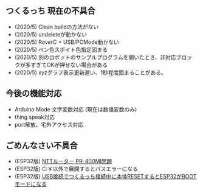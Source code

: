 ## つくるっち 現在の不具合

- (2020/5) Clean buildの方法がない
- (2020/5) undeleteが動かない
- (2020/5) RoverC + USB/PCMode動かない
- (2020/5) ペン色スポイト色指定固まる
- (2020/5) 別のロボットのサンプルプログラムを開いたとき、非対応ブロックが多すぎてOKが押せない場合がある
- (2020/5) xyzグラフ表示更新遅い、1秒程度固まることがある。

## 今後の機能対応

- Arduino Mode 文字変数対応 (現在は数値変数のみ)
- thing speak対応
- port解放、宅外アクセス対応

## ごめんなさい不具合

- (ESP32版) [NTTルーター PR-400MI問題](PR400MI_issue.md)
- (ESP32版) C:￥以外で展開するとパスエラーになる
- (ESP32版) [USB接続でつくるっち接続中に本体RESETするとESP32がBOOTモードになる](RTS_DTR_Control.md)


